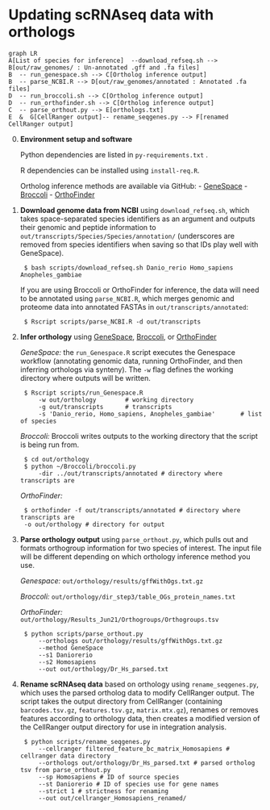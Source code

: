 # Updating scRNAseq data with orthologs

```mermaid
graph LR
A[List of species for inference]  --download_refseq.sh -->  B[out/raw_genomes/ : Un-annotated .gff and .fa files]
B  -- run_genespace.sh --> C[Ortholog inference output]
B  -- parse_NCBI.R --> D[out/raw_genomes/annotated : Annotated .fa files]
D  -- run_broccoli.sh --> C[Ortholog inference output]
D  -- run_orthofinder.sh --> C[Ortholog inference output]
C  -- parse_orthout.py --> E[orthologs.txt]
E  &  G[CellRanger output]-- rename_seqgenes.py --> F[renamed CellRanger output]
```

0. **Environment setup and software** 

    Python dependencies are listed in `py-requirements.txt` .

    R dependencies can be installed using `install-req.R`.

    Ortholog inference methods are available via GitHub:
			- [GeneSpace](https://github.com/jtlovell/GENESPACE)
			-  [Broccoli](https://github.com/rderelle/Broccoli)
			- [OrthoFinder](https://github.com/davidemms/OrthoFinder)

	

1. **Download genome data from NCBI** 
using `download_refseq.sh`, which takes space-separated species identifiers as an argument and outputs their genomic and peptide information to `out/transcripts/Species/Species/annotation/` (underscores are removed from species identifiers when saving so that IDs play well with GeneSpace).

		$ bash scripts/download_refseq.sh Danio_rerio Homo_sapiens Anopheles_gambiae

    If you are using Broccoli or OrthoFinder for inference, the data will need to be annotated using `parse_NCBI.R`, which merges genomic and proteome data into annotated FASTAs in `out/transcripts/annotated`:
					
		$ Rscript scripts/parse_NCBI.R -d out/transcripts

2. **Infer orthology** 
using [GeneSpace](https://github.com/jtlovell/GENESPACE), [Broccoli](https://github.com/rderelle/Broccoli), or [OrthoFinder](https://github.com/davidemms/OrthoFinder)

	*GeneSpace:* the `run_Genespace.R` script executes the Genespace workflow (annotating genomic data, running OrthoFinder, and then inferring orthologs via synteny). The `-w` flag defines the working directory where outputs will be written.
	
		$ Rscript scripts/run_Genespace.R
			-w out/orthology	    # working directory
			-g out/transcripts 		# transcripts
			-s 'Danio_rerio, Homo_sapiens, Anopheles_gambiae'		# list of species
	
	
	*Broccoli:* Broccoli writes outputs to the working directory that the script is being run from.

		$ cd out/orthology
		$ python ~/Broccoli/broccoli.py 
			-dir ../out/transcripts/annotated # directory where transcripts are

	*OrthoFinder:* 

		$ orthofinder -f out/transcripts/annotated # directory where transcripts are
		-o out/orthology # directory for output

3. **Parse orthology output** 
using ``parse_orthout.py``, which pulls out and formats orthogroup information for two species of interest. The input file will be different depending on which orthology inference method you use.
	
	*Genespace:* 
	``out/orthology/results/gffWithOgs.txt.gz``

	*Broccoli:* 
	``out/orthology/dir_step3/table_OGs_protein_names.txt``

	*OrthoFinder:* 
	``out/orthology/Results_Jun21/Orthogroups/Orthogroups.tsv``

		$ python scripts/parse_orthout.py 
			--orthologs out/orthology/results/gffWithOgs.txt.gz
			--method GeneSpace
			--s1 Daniorerio
			--s2 Homosapiens
			--out out/orthology/Dr_Hs_parsed.txt

4. **Rename scRNAseq data** based on orthology using ``rename_seqgenes.py``, which uses the parsed ortholog data to modify CellRanger output. The script takes the output directory from CellRanger (containing `barcodes.tsv.gz`, `features.tsv.gz`, `matrix.mtx.gz`), renames or removes features according to orthology data, then creates a modified version of the CellRanger output directory for use in integration analysis.

		$ python scripts/rename_seqgenes.py 
			--cellranger filtered_feature_bc_matrix_Homosapiens # cellranger data directory
			--orthologs out/orthology/Dr_Hs_parsed.txt # parsed ortholog tsv from parse_orthout.py
			--sp Homosapiens # ID of source species
			--st Daniorerio # ID of species use for gene names
			--strict 1 # strictness for renaming
			--out out/cellranger_Homosapiens_renamed/
